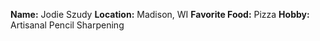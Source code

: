 **Name:** Jodie Szudy
**Location:** Madison, WI
**Favorite Food:** Pizza
**Hobby:** Artisanal Pencil Sharpening

